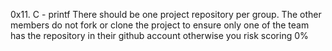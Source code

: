 0x11. C - printf
There should be one project repository per group. The other members do not fork or clone the project to ensure only one of the team has the repository in their github account otherwise you risk scoring 0%
